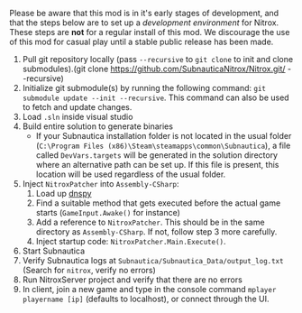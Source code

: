 Please be aware that this mod is in it's early stages of development, and that the steps below are to set up a *development environment* for Nitrox. These steps are **not** for a regular install of this mod. We discourage the use of this mod for casual play until a stable public release has been made.

1. Pull git repository locally (pass `--recursive` to `git clone` to init and clone submodules).(git clone https://github.com/SubnauticaNitrox/Nitrox.git/ --recursive)
2. Initialize git submodule(s) by running the following command: `git submodule update --init --recursive`. This command can also be used to fetch and update changes.
3. Load `.sln` inside visual studio
4. Build entire solution to generate binaries
    - If your Subnautica installation folder is not located in the usual folder (`C:\Program Files (x86)\Steam\steamapps\common\Subnautica`), a file called `DevVars.targets` will be generated in the solution directory where an alternative path can be set up. If this file is present, this location will be used regardless of the usual folder.
5. Inject `NitroxPatcher` into `Assembly-CSharp`:
    1. Load up [dnspy](https://github.com/0xd4d/dnSpy)
    2. Find a suitable method that gets executed before the actual game starts (`GameInput.Awake()` for instance)
    3. Add a reference to `NitroxPatcher`. This should be in the same directory as `Assembly-CSharp`. If not, follow step 3 more carefully.
    4. Inject startup code: `NitroxPatcher.Main.Execute()`.
6. Start Subnautica
7. Verify Subnautica logs at `Subnautica/Subnautica_Data/output_log.txt` (Search for `nitrox`, verify no errors)
8. Run NitroxServer project and verify that there are no errors
9. In client, join a new game and type in the console command `mplayer playername [ip]` (defaults to localhost), or connect through the UI.